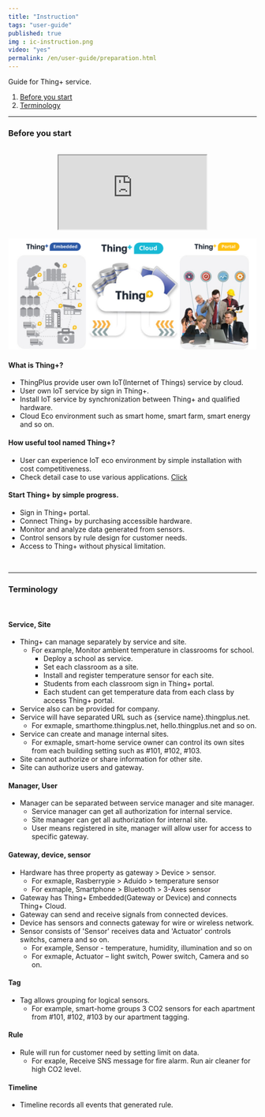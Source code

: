 ```yaml
---
title: "Instruction"
tags: "user-guide"
published: true
img : ic-instruction.png
video: "yes"
permalink: /en/user-guide/preparation.html
---
```


Guide for Thing+ service.

1. [Before you start ](#id-starting)
2. [Terminology ](#id-term) 


---
<div id='id-starting'></div>

### Before you start
<br>

<div align="center" class="embed-responsive embed-responsive-16by9">
  <iframe src="http://www.youtube.com/embed/PrgJZpohSQA?hl=en_US&loop=1&autoplay=0&playlist=PrgJZpohSQA"></iframe>
</div>

![](/assets/thingplus_overview.png)
<br>

#### What is Thing+?
  * ThingPlus provide user own IoT(Internet of Things) service by cloud.
  * User own IoT service by sign in Thing+. 
  * Install IoT service by synchronization between Thing+ and qualified hardware.  
  * Cloud Eco environment such as smart home, smart farm, smart energy and so on.

#### How useful tool named Thing+?
* User can experience IoT eco environment by simple installation with cost competitiveness.
* Check detail case to use various applications.  [Click](http://www.daliworks.net/?page_id=94&lang=en)

#### Start Thing+ by simple progress.
  *	Sign in Thing+ portal.
  *	Connect Thing+ by purchasing accessible hardware.
  *	Monitor and analyze data generated from sensors.
  *	Control sensors by rule design for customer needs.
  *	Access to Thing+ without physical limitation.
 
<br>

---
<div id='id-term'></div>

### Terminology
<br>

#### Service, Site
* Thing+ can manage separately by service and site.
  - For	example, Monitor ambient temperature in classrooms for school.
    - Deploy a school as service. 
    - Set each classroom as a site.
    - Install and register temperature sensor for each site. 
    - Students from each classroom sign in Thing+ portal. 
    - Each student can get temperature data from each class by access Thing+ portal.
* Service also can be provided for company.
* Service will have separated URL such as {service name}.thingplus.net.  
  - For exmaple, smarthome.thingplus.net, hello.thingplus.net and so on.
* Service can create and manage internal sites.  
  - For exmaple, smart-home service owner can control its own sites from each building setting such as #101, #102, #103.  
* Site cannot authorize or share information for other site.
* Site can authorize users and gateway.  

#### Manager, User
* Manager can be separated between service manager and site manager.  
  - Service manager can get all authorization for internal service. 
  - Site manager can get all authorization for internal site. 
  - User means registered in site, manager will allow user for access to specific gateway.

#### Gateway, device, sensor 
* Hardware has three property as gateway > Device > sensor.
    - For exmaple, Rasberrypie > Aduido > temperature sensor
    - For exmaple, Smartphone > Bluetooth > 3-Axes sensor 
* Gateway has Thing+ Embedded(Gateway or Device) and connects Thing+ Cloud.
* Gateway can send and receive signals from connected devices.
* Device has sensors and connects gateway for wire or wireless network.
* Sensor consists of 'Sensor' receives data and 'Actuator' controls switchs, camera and so on.
  - For example, Sensor - temperature, humidity, illumination and so on 
  - For exmaple, Actuator – light switch, Power switch, Camera and so on. 

#### Tag
* Tag allows grouping for logical sensors. 
  - For example, smart-home groups 3 CO2 sensors for each apartment from #101, #102, #103 by our apartment tagging. 

#### Rule
* Rule will run for customer need by setting limit on data.  
  - For exaple, Receive SNS message for fire alarm. Run air cleaner for high CO2 level.  

#### Timeline
* Timeline records all events that generated rule.  

<br>

<div class='scrolltop'>
    <div class='scroll icon'><i class="fa fa-arrow-circle-up"></i></div>
</div>